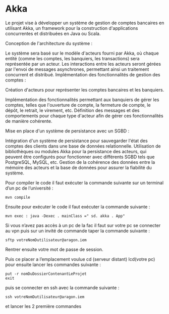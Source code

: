 # Akka
Le projet vise à développer un système de gestion de comptes bancaires en utilisant Akka, un framework pour la construction d'applications concurrentes et distribuées en Java ou Scala.

Conception de l'architecture du système :

Le système sera basé sur le modèle d'acteurs fourni par Akka, où chaque entité (comme les comptes, les banquiers, les transactions) sera représentée par un acteur.
Les interactions entre les acteurs seront gérées par l'envoi de messages asynchrones, permettant ainsi un traitement concurrent et distribué.
Implémentation des fonctionnalités de gestion des comptes :

Création d'acteurs pour représenter les comptes bancaires et les banquiers.

Implémentation des fonctionnalités permettant aux banquiers de gérer les comptes, telles que l'ouverture de compte, la fermeture de compte, le dépôt, le retrait, le virement, etc.
Définition des messages et des comportements pour chaque type d'acteur afin de gérer ces fonctionnalités de manière cohérente.

Mise en place d'un système de persistance avec un SGBD :

Intégration d'un système de persistance pour sauvegarder l'état des comptes des clients dans une base de données relationnelle.
Utilisation de bibliothèques ou modules Akka pour la persistance des acteurs, qui peuvent être configurés pour fonctionner avec différents SGBD tels que PostgreSQL, MySQL, etc.
Gestion de la cohérence des données entre la mémoire des acteurs et la base de données pour assurer la fiabilité du système.







Pour compiler le code il faut exécuter la commande suivante sur un terminal d’un pc de l’université :

```mvn compile```

Ensuite pour exécuter le code il faut exécuter la commande suivante :

```mvn exec : java -Dexec . mainClass =" sd. akka . App"```

Si vous n’avez pas accès à un pc de la fac il faut sur votre pc se connecter au vpn puis sur un invité de commande taper la commande suivante :

```sftp votreNomDutilisateur@aragon.iem```

Rentrer ensuite votre mot de passe de session.

Puis ce placer a l’emplacement voulue cd (serveur distant) lcd(votre pc) pour ensuite lancer les commandes suivante :

```
put -r nomDuDossierContenantLeProjet
exit
```

puis se connecter en ssh avec la commande suivante :

```ssh votreNomDutilisateur@aragon.iem```

et lancer les 2 première commandes
